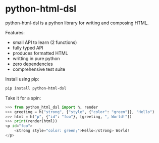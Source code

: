 # python-html-dsl

python-html-dsl is a python library for writing and composing HTML.

Features:

- small API to learn (2 functions)
- fully typed API
- produces formatted HTML
- writting in pure python
- zero dependencies
- comprehensive test suite

Install using pip:

```bash
pip install python-html-dsl
```

Take it for a spin:

```python
>>> from python_html_dsl import h, render
>>> greeting = h("strong", {"style", {"color": "green"}}, "Hello")
>>> html = h("p", {"id": "foo"}, [greeting, ", World!"])
>>> print(render(html))
<p id="foo">
    <strong style="color: green;">Hello</strong> World!
</p>
```
